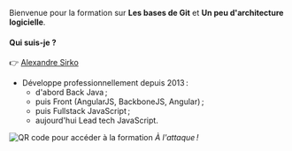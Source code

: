 Bienvenue pour la formation sur **Les bases de Git** et **Un peu d'architecture logicielle**.

#### Qui suis-je ?

:point_right: [Alexandre Sirko](https://www.alexandre.lets-code.fr/)

- Développe professionnellement depuis 2013 :
  - d'abord Back Java ;
  - puis Front (AngularJS, BackboneJS, Angular) ;
  - puis Fullstack JavaScript ;
  - aujourd'hui Lead tech JavaScript.

<img src="~/1.introduction/qrcode.png" style="max-width: 300px" alt="QR code pour accéder à la formation"></img>
_À l'attaque !_
